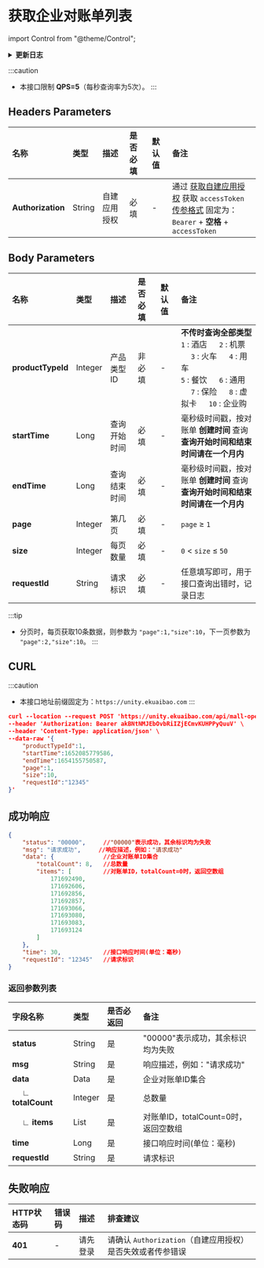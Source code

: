 # 获取企业对账单列表

import Control from "@theme/Control";

<Control
method="POST"
url="/api/mall-openapi/open-api/finance/bill/findPageDataBillId"
/>

<details>
  <summary><b>更新日志</b></summary>
  <div>

  [**1.6.1**](/updateLog/update-log#161) -> 🆕 新增了本接口。<br/>

  </div>
</details>

:::caution
- 本接口限制 **QPS=5**（每秒查询率为5次）。
:::

## Headers Parameters

| 名称 | 类型 | 描述 | 是否必填 | 默认值 | 备注 |
| :--- | :--- | :--- | :--- |:--- | :--- |
| **Authorization** | String | 自建应用授权 | 必填 | - | 通过 [获取自建应用授权](/docs/open-api/getting-started/platform-auth) 获取 `accessToken`<br/>[传参格式](/docs/open-api/mall/question-answer#问题一) 固定为：`Bearer` + **空格** + `accessToken` | 

## Body Parameters

| 名称 | 类型 | 描述 | 是否必填 | 默认值 | 备注 |
| :--- | :--- | :--- | :--- |:--- | :--- |
| **productTypeId**| Integer | 产品类型ID   | 非必填 | - | **不传时查询全部类型**<br/>`1` : 酒店 &emsp; `2` : 机票 &emsp; `3` : 火车 &emsp; `4` : 用车<br/>`5` : 餐饮 &emsp; `6` : 通用 &emsp; `7` : 保险 &emsp; `8` : 虚拟卡 &emsp; `10` : 企业购 |
| **startTime**    | Long    | 查询开始时间  | 必填 | - | 毫秒级时间戳，按对账单 **创建时间** 查询<br/>**查询开始时间和结束时间请在一个月内** |
| **endTime**      | Long    | 查询结束时间  | 必填 | - | 毫秒级时间戳，按对账单 **创建时间** 查询<br/>**查询开始时间和结束时间请在一个月内** |
| **page**         | Integer | 第几页       | 必填 | - | `page` ≥ `1` |
| **size**         | Integer | 每页数量     | 必填 | - | `0` < `size` ≤ `50` |
| **requestId**    | String  | 请求标识     | 必填 | - | 任意填写即可，用于接口查询出错时，记录日志 |

:::tip
- 分页时，每页获取10条数据，则参数为 `"page":1,"size":10`，下一页参数为 `"page":2,"size":10`。
:::

## CURL
:::caution
- 本接口地址前缀固定为：`https://unity.ekuaibao.com`
:::

```json
curl --location --request POST 'https://unity.ekuaibao.com/api/mall-openapi/open-api/finance/bill/findPageDataBillId' \
--header 'Authorization: Bearer akBNtNMJEbOvbRiIZjECmvKUHPPyQuuV' \
--header 'Content-Type: application/json' \
--data-raw '{
    "productTypeId":1,
    "startTime":1652085779586,
    "endTime":1654155750587,
    "page":1,
    "size":10,
    "requestId":"12345"
}'
```
## 成功响应
```json
{
    "status": "00000",     //"00000"表示成功，其余标识均为失败
    "msg": "请求成功",     //响应描述，例如："请求成功"
    "data": {              //企业对账单ID集合
        "totalCount": 8,   //总数量
        "items": [         //对账单ID，totalCount=0时，返回空数组
            171692490,
            171692606,
            171692856,
            171692857,
            171693066,
            171693080,
            171693083,
            171693124
        ]
    },
    "time": 30,            //接口响应时间(单位：毫秒)
    "requestId": "12345"   //请求标识
}
```

### 返回参数列表
| 字段名称 | 类型      | 是否必返回 | 备注 |
| :--- |:--------| :--- | :--- |
| **status**              | String  | 是 | "00000"表示成功，其余标识均为失败 |
| **msg**                 | String  | 是 | 响应描述，例如："请求成功" |
| **data**                | Data    | 是 | 企业对账单ID集合 |
| **&emsp; ∟ totalCount**| Integer | 是 | 总数量 |
| **&emsp; ∟ items**     | List    | 是 | 对账单ID，totalCount=0时，返回空数组 |
| **time**                | Long    | 是 | 接口响应时间(单位：毫秒) |
| **requestId**           | String  | 是 | 请求标识 |

## 失败响应

| HTTP状态码 | 错误码 | 描述 | 排查建议 |
| :--- | :--- | :--- | :--- |
| **401** | - | 请先登录 | 请确认 `Authorization`（自建应用授权）是否失效或者传参错误 |
